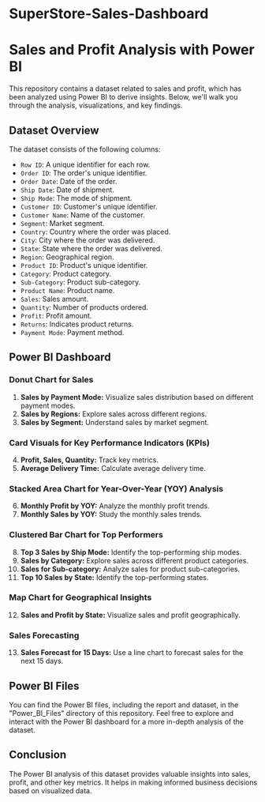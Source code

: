 # SuperStore-Sales-Dashboard


# Sales and Profit Analysis with Power BI

This repository contains a dataset related to sales and profit, which has been analyzed using Power BI to derive insights. Below, we'll walk you through the analysis, visualizations, and key findings.

## Dataset Overview

The dataset consists of the following columns:
- `Row ID`: A unique identifier for each row.
- `Order ID`: The order's unique identifier.
- `Order Date`: Date of the order.
- `Ship Date`: Date of shipment.
- `Ship Mode`: The mode of shipment.
- `Customer ID`: Customer's unique identifier.
- `Customer Name`: Name of the customer.
- `Segment`: Market segment.
- `Country`: Country where the order was placed.
- `City`: City where the order was delivered.
- `State`: State where the order was delivered.
- `Region`: Geographical region.
- `Product ID`: Product's unique identifier.
- `Category`: Product category.
- `Sub-Category`: Product sub-category.
- `Product Name`: Product name.
- `Sales`: Sales amount.
- `Quantity`: Number of products ordered.
- `Profit`: Profit amount.
- `Returns`: Indicates product returns.
- `Payment Mode`: Payment method.

## Power BI Dashboard

### Donut Chart for Sales
1. **Sales by Payment Mode:** Visualize sales distribution based on different payment modes.
2. **Sales by Regions:** Explore sales across different regions.
3. **Sales by Segment:** Understand sales by market segment.

### Card Visuals for Key Performance Indicators (KPIs)
4. **Profit, Sales, Quantity:** Track key metrics.
5. **Average Delivery Time:** Calculate average delivery time.

### Stacked Area Chart for Year-Over-Year (YOY) Analysis
6. **Monthly Profit by YOY:** Analyze the monthly profit trends.
7. **Monthly Sales by YOY:** Study the monthly sales trends.

### Clustered Bar Chart for Top Performers
8. **Top 3 Sales by Ship Mode:** Identify the top-performing ship modes.
9. **Sales by Category:** Explore sales across different product categories.
10. **Sales for Sub-category:** Analyze sales for product sub-categories.
11. **Top 10 Sales by State:** Identify the top-performing states.

### Map Chart for Geographical Insights
12. **Sales and Profit by State:** Visualize sales and profit geographically.

### Sales Forecasting
13. **Sales Forecast for 15 Days:** Use a line chart to forecast sales for the next 15 days.

## Power BI Files
You can find the Power BI files, including the report and dataset, in the "Power_BI_Files" directory of this repository. Feel free to explore and interact with the Power BI dashboard for a more in-depth analysis of the dataset.

## Conclusion
The Power BI analysis of this dataset provides valuable insights into sales, profit, and other key metrics. It helps in making informed business decisions based on visualized data. 
